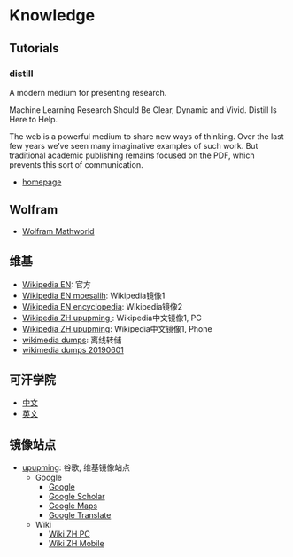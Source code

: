 # Knowledge

## Tutorials


### distill

A modern medium for presenting research.

Machine Learning Research Should Be Clear, Dynamic and Vivid. Distill Is Here to Help.

The web is a powerful medium to share new ways of thinking. Over the last few years we’ve seen many imaginative examples of such work. But traditional academic publishing remains focused on the PDF, which prevents this sort of communication.

- [homepage](https://distill.pub/)

## Wolfram

- [Wolfram Mathworld](http://mathworld.wolfram.com/)


## 维基

- [Wikipedia EN](https://en.wikipedia.org/wiki/Main_Page): 官方
- [Wikipedia EN moesalih](http://wikipedia.moesalih.com): Wikipedia镜像1
- [Wikipedia EN encyclopedia](https://encyclopedia.thefreedictionary.com/): Wikipedia镜像2
- [Wikipedia ZH upupming ](https://w.upupming.site/): Wikipedia中文镜像1, PC
- [Wikipedia ZH upupming](https://mw.upupming.site/): Wikipedia中文镜像1, Phone
- [wikimedia dumps](https://dumps.wikimedia.org/): 离线转储
- [wikimedia dumps 20190601](https://dumps.wikimedia.org/wikidatawiki/20190601/)

## 可汗学院

- [中文](https://zh.khanacademy.org/)
- [英文](https://www.khanacademy.org/)


## 镜像站点

- [upupming](https://mirror.upupming.site/): 谷歌, 维基镜像站点
   - Google
      + [Google](https://google.upupming.site/)
      + [Google Scholar](https://scholar.google.upupming.site/)
      + [Google Maps](https://maps.google.upupming.site/)
      + [Google Translate](https://translate.google.upupming.site/)
   - Wiki
      + [Wiki ZH PC](https://w.upupming.site/)
      + [Wiki ZH Mobile](https://mw.upupming.site/)

